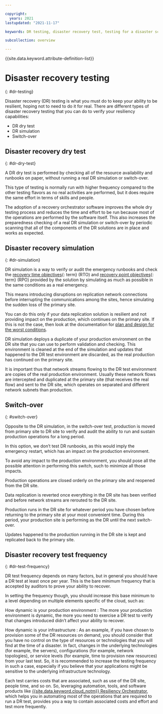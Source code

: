 ```yaml
---

copyright:
  years: 2021
lastupdated: "2021-11-17"

keywords: DR testing, disaster recovery test, testing for a disaster scenario, dry test, switch over, DR simulation

subcollection: overview

---
```


{{site.data.keyword.attribute-definition-list}}

# Disaster recovery testing
{: #dr-testing}

Disaster recovery (DR) testing is what you must do to keep your ability to be resilient, hoping not to need to do it for real. There are different types of disaster recovery testing that you can do to verify your resiliency capabilities:

- DR dry test
- DR simulation
- Switch-over

## Disaster recovery dry test
{: #dr-dry-test}

A DR dry test is performed by checking all of the resource availability and runbooks on paper, without running a real DR simulation or switch-over.

This type of testing is normally run with higher frequency compared to the other testing flavors as no real activities are performed, but it does require the same effort in terms of skills and people.

The adoption of a recovery orchestrator software improves the whole dry testing process and reduces the time and effort to be run because most of the operations are performed by the software itself. This also increases the preparedness checking of a real DR simulation or switch-over by periodic scanning that all of the components of the DR solutions are in place and works as expected.

## Disaster recovery simulation
{: #dr-simulation}

DR simulation is a way to verify or audit the emergency runbooks and check the [recovery time objectives](#x3167918){: term} (RTO) and [recovery point objectives](#x3429911){: term} (RPO) provided by the solution by simulating as much as possible in the same conditions as a real emergency.

This means introducing disruptions on replication network connections before interrupting the communications among the sites, hence simulating the sudden loss of the primary site.

You can do this only if your data replication solution is resilient and not providing impact on the production, which continues on the primary site. If this is not the case, then look at the documentation for [plan and design for the worst conditions](/docs/overview?topic=overview-understanding-dr#worst-conditions).

DR simulation deploys a duplicate of your production environment on the DR site that you can use to perform validation and checking. This environment is cleaned at the end of the simulation and updates that happened to the DR test environment are discarded, as the real production has continued on the primary site.

It is important thus that network streams flowing to the DR test environment are copies of the real production environment. Usually these network flows are intercepted and duplicated at the primary site (that receives the real flow) and sent to the DR site, which operates on separated and different network subnets than production.

## Switch-over
{: #switch-over}

Opposite to the DR simulation, in the switch-over test, production is moved from primary site to DR site to verify and audit the ability to run and sustain production operations for a long period.

In this option, we don’t test DR runbooks, as this would imply the emergency restart, which has an impact on the production environment.

To avoid any impact to the production environment, you should pose all the possible attention in performing this switch, such to minimize all those impacts.

Production operations are closed orderly on the primary site and reopened from the DR site.

Data replication is reverted once everything in the DR site has been verified and before network streams are rerouted to the DR site.

Production runs in the DR site for whatever period you have chosen before returning to the primary site at your most convenient time. During this period, your production site is performing as the DR until the next switch-over.

Updates happened to the production running in the DR site is kept and replicated back to the primary site.

## Disaster recovery test frequency
{: #dr-test-frequency}

DR test frequency depends on many factors, but in general you should have a DR test at least once per year. This is the bare minimum frequency that is accepted by auditors to prove your ability to recover.

In setting the frequency though, you should increase this base minimum to a level depending on multiple elements specific of the cloud, such as:

How dynamic is your production environment
:   The more your production environment is dynamic, the more you need to exercise a DR test to verify that changes introduced didn’t affect your ability to recover.

How dynamic is your infrastructure
:   As an example, if you have chosen to provision some of the DR resources on demand, you should consider that you have no control on the type of resources or technologies that you will find at the time of a disaster. In fact, changes in the underlying technologies (for example, the servers), configurations (for example, network topologies), or service levels (for example, time to provision new resources) from your last test. So, it is recommended to increase the testing frequency in such a case, especially if you believe that your applications might be sensitive to the underlying infrastructure technology.

Each test carries costs that are associated, such as use of the DR site, people time, and so on. So, leveraging automation, tools, and software products like [{{site.data.keyword.cloud_notm}} Resiliency Orchestrator](/docs/overview?topic=overview-cloud-resiliency-orchestrator), which helps you in automating most of the operations that are required to run a DR test, provides you a way to contain associated costs and effort and test more frequently.
